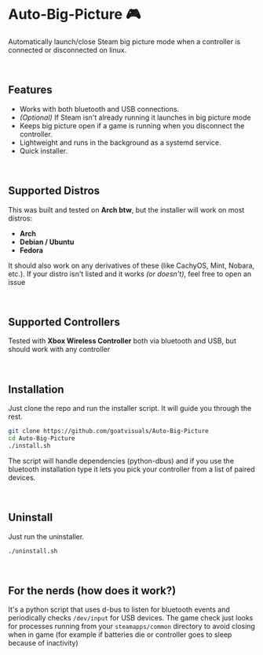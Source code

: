 # Auto-Big-Picture 🎮

Automatically launch/close Steam big picture mode when a controller is connected or disconnected on linux.

<br>

## Features

* Works with both bluetooth and USB connections.
* *(Optional)* If Steam isn't already running it launches in big picture mode
* Keeps big picture open if a game is running when you disconnect the controller.
* Lightweight and runs in the background as a systemd service.
* Quick installer.

<br>

## Supported Distros

This was built and tested on **Arch btw**, but the installer will work on most distros:

* **Arch**
* **Debian / Ubuntu**
* **Fedora**

It should also work on any derivatives of these (like CachyOS, Mint, Nobara, etc.). If your distro isn't listed and it works *(or doesn't)*, feel free to open an issue

<br>

## Supported Controllers

Tested with **Xbox Wireless Controller** both via bluetooth and USB, but should work with any controller

<br>

## Installation

Just clone the repo and run the installer script. It will guide you through the rest.

```bash
git clone https://github.com/goatvisuals/Auto-Big-Picture
cd Auto-Big-Picture
./install.sh
```
The script will handle dependencies (python-dbus) and if you use the bluetooth installation type it lets you pick your controller from a list of paired devices.


<br>

## Uninstall

Just run the uninstaller.

```bash
./uninstall.sh
```

<br>

## For the nerds (how does it work?)

It's a python script that uses d-bus to listen for bluetooth events and periodically checks `/dev/input` for USB devices. The game check just looks for processes running from your `steamapps/common` directory to avoid closing when in game (for example if batteries die or controller goes to sleep because of inactivity)
